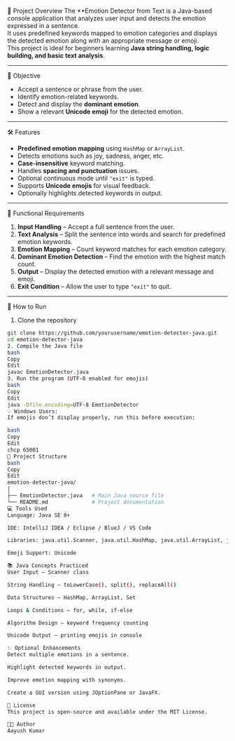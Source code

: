 

📌 Project Overview
The **Emotion Detector from Text is a Java-based console application that analyzes user input and detects the emotion expressed in a sentence.  
It uses predefined keywords mapped to emotion categories and displays the detected emotion along with an appropriate message or emoji.  
This project is ideal for beginners learning **Java string handling, logic building, and basic text analysis**.

---

🎯 Objective
- Accept a sentence or phrase from the user.
- Identify emotion-related keywords.
- Detect and display the **dominant emotion**.
- Show a relevant **Unicode emoji** for the detected emotion.

---

🛠 Features
- **Predefined emotion mapping** using `HashMap` or `ArrayList`.
- Detects emotions such as joy, sadness, anger, etc.
- **Case-insensitive** keyword matching.
- Handles **spacing and punctuation** issues.
- Optional continuous mode until `"exit"` is typed.
- Supports **Unicode emojis** for visual feedback.
- Optionally highlights detected keywords in output.

---

🧩 Functional Requirements
1. **Input Handling** – Accept a full sentence from the user.
2. **Text Analysis** – Split the sentence into words and search for predefined emotion keywords.
3. **Emotion Mapping** – Count keyword matches for each emotion category.
4. **Dominant Emotion Detection** – Find the emotion with the highest match count.
5. **Output** – Display the detected emotion with a relevant message and emoji.
6. **Exit Condition** – Allow the user to type `"exit"` to quit.

---

🚀 How to Run
1. Clone the repository
```bash
git clone https://github.com/yourusername/emotion-detector-java.git
cd emotion-detector-java
2. Compile the Java file
bash
Copy
Edit
javac EmotionDetector.java
3. Run the program (UTF-8 enabled for emojis)
bash
Copy
Edit
java -Dfile.encoding=UTF-8 EmotionDetector
💡 Windows Users:
If emojis don’t display properly, run this before execution:

bash
Copy
Edit
chcp 65001
📂 Project Structure
bash
Copy
Edit
emotion-detector-java/
│
├── EmotionDetector.java   # Main Java source file
└── README.md              # Project documentation
💻 Tools Used
Language: Java SE 8+

IDE: IntelliJ IDEA / Eclipse / BlueJ / VS Code

Libraries: java.util.Scanner, java.util.HashMap, java.util.ArrayList, java.util.Collections

Emoji Support: Unicode

📚 Java Concepts Practiced
User Input – Scanner class

String Handling – toLowerCase(), split(), replaceAll()

Data Structures – HashMap, ArrayList, Set

Loops & Conditions – for, while, if-else

Algorithm Design – keyword frequency counting

Unicode Output – printing emojis in console

✨ Optional Enhancements
Detect multiple emotions in a sentence.

Highlight detected keywords in output.

Improve emotion mapping with synonyms.

Create a GUI version using JOptionPane or JavaFX.

📜 License
This project is open-source and available under the MIT License.

👨‍💻 Author
Aayush Kumar
